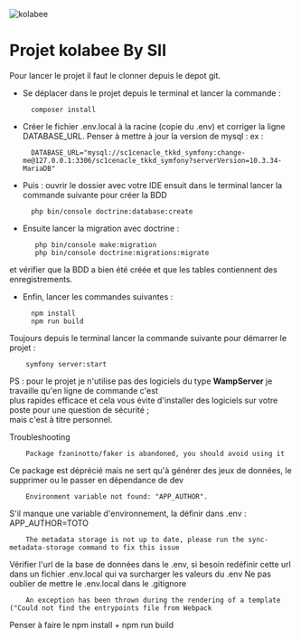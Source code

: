 ![kolabee](https://kolabee.com/wp-content/uploads/2020/12/Kolabee-Logotype.png)

# Projet kolabee By SII

Pour lancer le projet il faut le clonner depuis le depot git.

* Se déplacer dans le projet depuis le terminal et lancer la commande :
    
        composer install

* Créer le fichier .env.local à la racine (copie du .env) et corriger la ligne DATABASE_URL. Penser à mettre à jour la version de mysql :
ex : 

        DATABASE_URL="mysql://sc1cenacle_tkkd_symfony:change-me@127.0.0.1:3306/sc1cenacle_tkkd_symfony?serverVersion=10.3.34-MariaDB"
    
* Puis : ouvrir le dossier avec votre IDE ensuit dans le terminal lancer la commande suivante pour créer la BDD
            
        php bin/console doctrine:database:create

* Ensuite lancer la migration avec doctrine :

         php bin/console make:migration
         php bin/console doctrine:migrations:migrate
et vérifier que la BDD a bien été créée et que les tables contiennent des enregistrements.

* Enfin, lancer les commandes suivantes :

        npm install
        npm run build

Toujours depuis le terminal lancer la commande suivante pour démarrer le projet :

        symfony server:start

PS : pour le projet je n'utilise pas des logiciels du type **WampServer** je travaille qu'en ligne de commande c'est  
plus rapides efficace et cela vous évite d'installer des logiciels sur votre poste pour une question de sécurité ;  
mais c'est à titre personnel.



Troubleshooting

        Package fzaninotto/faker is abandoned, you should avoid using it
Ce package est déprécié mais ne sert qu'à générer des jeux de données, le supprimer ou le passer en dépendance de dev

        Environment variable not found: "APP_AUTHOR".  
S'il manque une variable d'environnement, la définir dans .env : APP_AUTHOR=TOTO

        The metadata storage is not up to date, please run the sync-metadata-storage command to fix this issue
Vérifier l'url de la base de données dans le .env, si besoin redéfinir cette url dans un fichier .env.local qui va surcharger les valeurs du .env
Ne pas oublier de mettre le .env.local dans le .gitignore

        An exception has been thrown during the rendering of a template ("Could not find the entrypoints file from Webpack
Penser à faire le npm install + npm run build